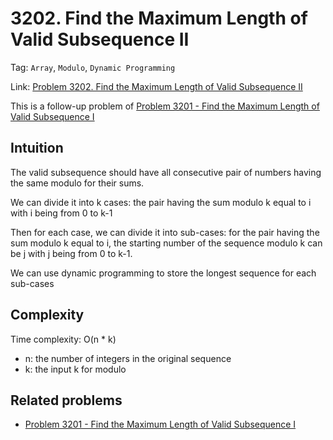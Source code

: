 # 3202. Find the Maximum Length of Valid Subsequence II

Tag: `Array`, `Modulo`, `Dynamic Programming`

Link: [Problem 3202. Find the Maximum Length of Valid Subsequence II](https://leetcode.com/problems/find-the-maximum-length-of-valid-subsequence-ii/description/?envType=daily-question&envId=2025-07-17)

This is a follow-up problem of [Problem 3201 - Find the Maximum Length of Valid Subsequence I](https://leetcode.com/problems/find-the-maximum-length-of-valid-subsequence-i/description/?envType=daily-question&envId=2025-07-16)

## Intuition

The valid subsequence should have all consecutive pair of numbers having the same modulo for their sums.

We can divide it into k cases: the pair having the sum modulo k equal to i with i being from 0 to k-1

Then for each case, we can divide it into sub-cases: for the pair having the sum modulo k equal to i, the starting number of the sequence modulo k can be j with j being from 0 to k-1.

We can use dynamic programming to store the longest sequence for each sub-cases

## Complexity

Time complexity: O(n * k)
- n: the number of integers in the original sequence
- k: the input k for modulo

## Related problems

- [Problem 3201 - Find the Maximum Length of Valid Subsequence I](https://leetcode.com/problems/find-the-maximum-length-of-valid-subsequence-i/description/?envType=daily-question&envId=2025-07-16)

